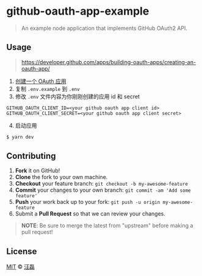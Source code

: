 # github-oauth-app-example

> An example node application that implements GitHub OAuth2 API.

## Usage

> https://developer.github.com/apps/building-oauth-apps/creating-an-oauth-app/

1. [创建一个 OAuth 应用](https://github.com/settings/applications/new)
2. 复制 `.env.example` 到 `.env`
3. 修改 `.env` 文件内容为你刚刚创建的应用 id 和 secret
  ```
  GITHUB_OAUTH_CLIENT_ID=<your github oauth app client id>
  GITHUB_OAUTH_CLIENT_SECRET=<your github oauth app client secret>
  ```
4. 启动应用
  ```sh
  $ yarn dev
  ```

## Contributing

1. **Fork** it on GitHub!
2. **Clone** the fork to your own machine.
3. **Checkout** your feature branch: `git checkout -b my-awesome-feature`
4. **Commit** your changes to your own branch: `git commit -am 'Add some feature'`
5. **Push** your work back up to your fork: `git push -u origin my-awesome-feature`
6. Submit a **Pull Request** so that we can review your changes.

> **NOTE**: Be sure to merge the latest from "upstream" before making a pull request!

## License

[MIT](LICENSE) &copy; [汪磊](https://zce.me)



[downloads-image]: https://img.shields.io/npm/dm/oauth2-client-examples.svg
[downloads-url]: https://npmjs.org/package/oauth2-client-examples
[version-image]: https://img.shields.io/npm/v/oauth2-client-examples.svg
[version-url]: https://npmjs.org/package/oauth2-client-examples
[license-image]: https://img.shields.io/github/license/zce/oauth2-client-examples.svg
[license-url]: https://github.com/zce/oauth2-client-examples/blob/master/LICENSE
[dependency-image]: https://img.shields.io/david/zce/oauth2-client-examples.svg
[dependency-url]: https://david-dm.org/zce/oauth2-client-examples
[devdependency-image]: https://img.shields.io/david/dev/zce/oauth2-client-examples.svg
[devdependency-url]: https://david-dm.org/zce/oauth2-client-examples?type=dev
[style-image]: https://img.shields.io/badge/code_style-standard-brightgreen.svg
[style-url]: https://standardjs.com
